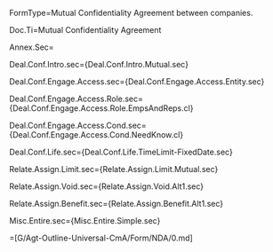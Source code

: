 FormType=Mutual Confidentiality Agreement between companies.  

Doc.Ti=Mutual Confidentiality Agreement

Annex.Sec=</i>

Deal.Conf.Intro.sec={Deal.Conf.Intro.Mutual.sec}

Deal.Conf.Engage.Access.sec={Deal.Conf.Engage.Access.Entity.sec}

Deal.Conf.Engage.Access.Role.sec={Deal.Conf.Engage.Access.Role.EmpsAndReps.cl}

Deal.Conf.Engage.Access.Cond.sec={Deal.Conf.Engage.Access.Cond.NeedKnow.cl}

Deal.Conf.Life.sec={Deal.Conf.Life.TimeLimit-FixedDate.sec}

Relate.Assign.Limit.sec={Relate.Assign.Limit.Mutual.sec}

Relate.Assign.Void.sec={Relate.Assign.Void.Alt1.sec}

Relate.Assign.Benefit.sec={Relate.Assign.Benefit.Alt1.sec}

Misc.Entire.sec={Misc.Entire.Simple.sec}

=[G/Agt-Outline-Universal-CmA/Form/NDA/0.md]